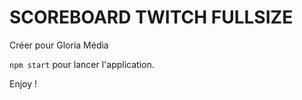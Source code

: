 # SCOREBOARD TWITCH FULLSIZE
Créer pour Gloria Média

`npm start` pour lancer l'application.

Enjoy !
